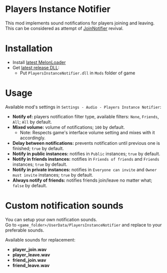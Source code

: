 # Players Instance Notifier
This mod implements sound notifications for players joining and leaving.  
This can be considered as attempt of [JoinNotifier](https://github.com/knah/VRCMods/tree/master/JoinNotifier) revival.

# Installation
* Install [latest MelonLoader](https://github.com/LavaGang/MelonLoader)
* Get [latest release DLL](../../../releases/latest):
  * Put `PlayersInstanceNotifier.dll` in `Mods` folder of game
  
# Usage
Available mod's settings in `Settings - Audio - Players Instance Notifier`:
* **Notify of:** players notification filter type, available filters: `None`, `Friends`, `All`; `All` by default.
* **Mixed volume:** volume of notifications; `100` by default.
  * Note: Respects game's interface volume setting and mixes with it accordingly.
* **Delay between notifications:** prevents notification until previous one is finished; `true` by default.
* **Notify in public instances:** notifies in `Public` instances; `true` by default.
* **Notify in friends instances:** notifies in `Friends of friends` and `Friends` instances; `true` by default.
* **Notify in private instances:** notifies in `Everyone can invite` and `Owner must invite` instances; `true` by default.
* **Always notify of friends:** notifies friends join/leave no matter what; `false` by default.

# Custom notification sounds
You can setup your own notification sounds.  
Go to `<game_folder>/UserData/PlayersInstanceNotifier` and replace to your preferable sounds.

Available sounds for replacement:
* **player_join.wav**
* **player_leave.wav**
* **friend_join.wav**
* **friend_leave.wav**
